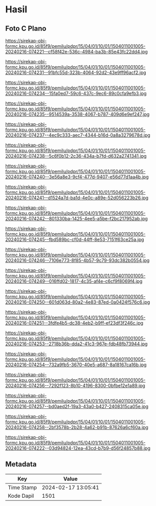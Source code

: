 # Hasil

## Foto C Plano

https://sirekap-obj-formc.kpu.go.id/85f9/pemilu/pdpr/15/04/01/10/01/1504011001005-20240216-074221--cf58f42e-536c-4984-ba3b-85e43fc22dd4.jpg

https://sirekap-obj-formc.kpu.go.id/85f9/pemilu/pdpr/15/04/01/10/01/1504011001005-20240216-074231--91bfc55d-323b-4064-92d2-43e9ff96acf2.jpg

https://sirekap-obj-formc.kpu.go.id/85f9/pemilu/pdpr/15/04/01/10/01/1504011001005-20240216-074234--15fa0ed7-59c6-437c-9ec6-89c0cfa9efb3.jpg

https://sirekap-obj-formc.kpu.go.id/85f9/pemilu/pdpr/15/04/01/10/01/1504011001005-20240216-074235--9514539a-3538-4067-b787-409d6e9ef247.jpg

https://sirekap-obj-formc.kpu.go.id/85f9/pemilu/pdpr/15/04/01/10/01/1504011001005-20240216-074237--4ec9c333-aec7-4344-b16d-0a8a3279678d.jpg

https://sirekap-obj-formc.kpu.go.id/85f9/pemilu/pdpr/15/04/01/10/01/1504011001005-20240216-074238--5c6f0b12-2c36-434a-b7fd-d632a2741341.jpg

https://sirekap-obj-formc.kpu.go.id/85f9/pemilu/pdpr/15/04/01/10/01/1504011001005-20240216-074240--3e56a8e3-9cf4-477d-9407-e56d77d1aa4b.jpg

https://sirekap-obj-formc.kpu.go.id/85f9/pemilu/pdpr/15/04/01/10/01/1504011001005-20240216-074241--d1524a7d-ba1d-4e0c-a89e-52d056223b26.jpg

https://sirekap-obj-formc.kpu.go.id/85f9/pemilu/pdpr/15/04/01/10/01/1504011001005-20240216-074242--801330ba-1425-4ee5-a5be-f2bc217952ab.jpg

https://sirekap-obj-formc.kpu.go.id/85f9/pemilu/pdpr/15/04/01/10/01/1504011001005-20240216-074245--fbd589bc-cf0d-44ff-8e53-7151f63ce25a.jpg

https://sirekap-obj-formc.kpu.go.id/85f9/pemilu/pdpr/15/04/01/10/01/1504011001005-20240216-074246--7106e773-8f85-4b57-9c79-93dc382b0554.jpg

https://sirekap-obj-formc.kpu.go.id/85f9/pemilu/pdpr/15/04/01/10/01/1504011001005-20240216-074249--016ffd02-1817-4c35-af4e-c6cf9f8069f4.jpg

https://sirekap-obj-formc.kpu.go.id/85f9/pemilu/pdpr/15/04/01/10/01/1504011001005-20240216-074250--601d063d-80a2-4e83-87ed-0a0424f576c6.jpg

https://sirekap-obj-formc.kpu.go.id/85f9/pemilu/pdpr/15/04/01/10/01/1504011001005-20240216-074251--3fdfe4b5-dc38-4eb2-b9ff-ef23df3f246c.jpg

https://sirekap-obj-formc.kpu.go.id/85f9/pemilu/pdpr/15/04/01/10/01/1504011001005-20240216-074253--2718b36b-dda2-41c3-967e-fdb48fb73944.jpg

https://sirekap-obj-formc.kpu.go.id/85f9/pemilu/pdpr/15/04/01/10/01/1504011001005-20240216-074254--732a9fb5-3670-40e5-a687-8a18167ca16b.jpg

https://sirekap-obj-formc.kpu.go.id/85f9/pemilu/pdpr/15/04/01/10/01/1504011001005-20240216-074256--7292f123-8b10-4196-8300-0bfbe12e1a89.jpg

https://sirekap-obj-formc.kpu.go.id/85f9/pemilu/pdpr/15/04/01/10/01/1504011001005-20240216-074257--bd0aed2f-19a3-43a0-b427-2408315ca05e.jpg

https://sirekap-obj-formc.kpu.go.id/85f9/pemilu/pdpr/15/04/01/10/01/1504011001005-20240216-074258--2bf3578b-2b28-4a62-b91b-87626a6cf60a.jpg

https://sirekap-obj-formc.kpu.go.id/85f9/pemilu/pdpr/15/04/01/10/01/1504011001005-20240216-074222--03d94824-12ea-43cd-b7b9-d56f24857b88.jpg


## Metadata

| Key        | Value               |
| ---------- | ------------------- |
| Time Stamp | 2024-02-17 13:05:41 |
| Kode Dapil | 1501                |



